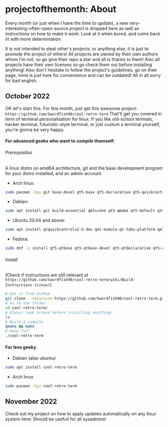 # projectofthemonth: About
Every month (or just when I have the time to update), a new very-interesting-often-open-source project is dropped here as well as instructions on how to make it work. Look at it when bored, and come back irl with more determination.

It is not intended to steal other's projects, or anything else, it is just to promote the project of others! All projects are owned by their own authors whom I'm not, so go give their repo a star and all is thanks to them! Also all projects have their own licenses so go check them out before installing anything!
Also don't hesitate to follow the project's guidelines, go on their page, mine is just here for convenience and can be outdated!
All in all sorry for bad english.

## October 2022

OK let's start this. For this month, just get this awesome project:
```https://github.com/Swordfish90/cool-retro-term```
That'll get you covered in term of terminal personalisation for linux.
If you like old-school termials, hacker terminal, futuristic-style terminal, or just custom a terminal yourself, you're gonna be very happy.

#### For advanced geeks who want to compile themself:
###### Prerequisites

A linux distro on amd64 architecture, git and the base development program for your distro installed, and an admin account.

* Arch linux:
```sh
sudo pacman -Syu git base-devel qt5-base qt5-declarative qt5-quickcontrols qt5-graphicaleffects
```

* Debian:
```sh
sudo apt install git build-essential qmlscene qt5-qmake qt5-default qtdeclarative5-dev qml-module-qtquick-controls2 qml-module-qtgraphicaleffects qml-module-qtquick-dialogs qml-module-qtquick-localstorage qml-module-qtquick-window2 qml-module-qt-labs-settings qml-module-qt-labs-folderlistmodel
```

* Ubuntu 20.04 and above:
```sh
sudo apt install qtquickcontrols2-5-dev qml-module-qt-labs-platform qml-module-qtquick-controls qml-module-qtquick-layouts qml-module-qtquick-localstorage
```

* Fedora:
```sh
sudo dnf -y install qt5-qtbase qt5-qtbase-devel qt5-qtdeclarative qt5-qtdeclarative-devel qt5-qtgraphicaleffects qt5-qtquickcontrols redhat-rpm-config && sudo ln -s /usr/lib64/qt5/bin/qmake /usr/bin/qmake
```

###### Install
(Check if instructions are still relevant at ```https://github.com/Swordfish90/cool-retro-term/wiki/Build-Instructions-(Linux)```)

```sh
# Get it from GitHub
git clone --recursive https://github.com/Swordfish90/cool-retro-term.git
# Go to the folder
cd cool-retro-term/
# Always look around before installing anything!
ls
# Build & compile
qmake && make
# Have fun!
./cool-retro-term
```

#### For less geeky
* Debian (also ubuntu)
```sh
sudo apt install cool-retro-term
```

* Arch linux
```sh
sudo pacman -Syu cool-retro-term
```
## November 2022
Check out my project on how to apply updates automatically on any linux system here: 
Should be usefull for all sysadmins!